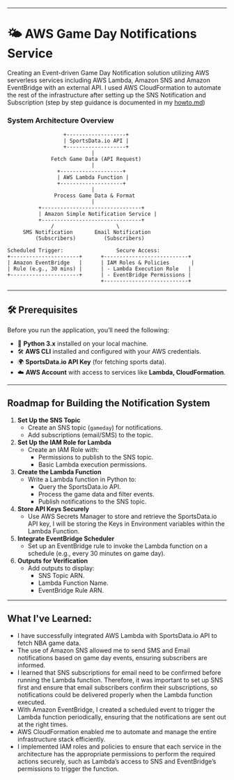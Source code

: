 
---

# 🌤️ AWS Game Day Notifications Service 

Creating an Event-driven Game Day Notification solution utilizing AWS serverless services including AWS Lambda, Amazon SNS and Amazon EventBridge with an external API. I used AWS CloudFormation to automate the rest of the infrastructure after setting up the SNS Notification and Subscription (step by step guidance is documented in my [howto.md](https://github.com/blessingaliu/30DayDevopsChallenge/blob/main/Day2-AWSGameDayNotificationService/howto.md))

### System Architecture Overview

```plaintext
                  +-------------------+
                  | SportsData.io API |
                  +-------------------+
                           |
              Fetch Game Data (API Request)
                           |
                +--------------------+
                | AWS Lambda Function |
                +--------------------+
                           |
               Process Game Data & Format
                           |
          +--------------------------------+
          | Amazon Simple Notification Service |
          +--------------------------------+
              /                    \
     SMS Notification       Email Notification
         (Subscribers)         (Subscribers)

Scheduled Trigger:                 Secure Access:
+----------------------+      +---------------------------+
| Amazon EventBridge   |      | IAM Roles & Policies       |
| Rule (e.g., 30 mins) |      | - Lambda Execution Role   |
+----------------------+      | - EventBridge Permissions |
                              +---------------------------+
```


---

## 🛠️ Prerequisites

Before you run the application, you’ll need the following:

- 🐍 **Python 3.x** installed on your local machine.
- 🛠️ **AWS CLI** installed and configured with your AWS credentials.
- 🌍 **SportsData.io API Key** (for fetching sports data).
- ☁️ **AWS Account** with access to services like **Lambda, CloudFormation**.

---

## **Roadmap for Building the Notification System**

1. **Set Up the SNS Topic**
    - Create an SNS topic (`gameday`) for notifications.
    - Add subscriptions (email/SMS) to the topic.
2. **Set Up the IAM Role for Lambda**
    - Create an IAM Role with:
        - Permissions to publish to the SNS topic.
        - Basic Lambda execution permissions.
3. **Create the Lambda Function**
    - Write a Lambda function in Python to:
        - Query the SportsData.io API.
        - Process the game data and filter events.
        - Publish notifications to the SNS topic.
4. **Store API Keys Securely**
    - Use AWS Secrets Manager to store and retrieve the SportsData.io API key, I will be storing the Keys in Environment variables within the Lambda Function.
5. **Integrate EventBridge Scheduler**
    - Set up an EventBridge rule to invoke the Lambda function on a schedule (e.g., every 30 minutes on game day).
6. **Outputs for Verification**
    - Add outputs to display:
        - SNS Topic ARN.
        - Lambda Function Name.
        - EventBridge Rule ARN.
     
---

## What I've Learned:
- I have successfully integrated AWS Lambda with SportsData.io API to fetch NBA game data.
- The use of Amazon SNS allowed me to send SMS and Email notifications based on game day events, ensuring subscribers are informed.
- I learned that SNS subscriptions for email need to be confirmed before running the Lambda function. Therefore, it was important to set up SNS first and ensure that email subscribers confirm their subscriptions, so notifications could be delivered properly when the Lambda function executed.
- With Amazon EventBridge, I created a scheduled event to trigger the Lambda function periodically, ensuring that the notifications are sent out at the right times.
- AWS CloudFormation enabled me to automate and manage the entire infrastructure stack efficiently.
- I implemented IAM roles and policies to ensure that each service in the architecture has the appropriate permissions to perform the required actions securely, such as Lambda’s access to SNS and EventBridge’s permissions to trigger the function.
